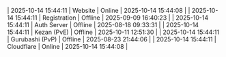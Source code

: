 | 2025-10-14 15:44:11 | Website | Online | 2025-10-14 15:44:08 |
| 2025-10-14 15:44:11 | Registration | Offline | 2025-09-09 16:40:23 |
| 2025-10-14 15:44:11 | Auth Server | Offline | 2025-08-18 09:33:31 |
| 2025-10-14 15:44:11 | Kezan (PvE) | Offline | 2025-10-11 12:51:30 |
| 2025-10-14 15:44:11 | Gurubashi (PvP) | Offline | 2025-08-23 21:44:06 |
| 2025-10-14 15:44:11 | Cloudflare | Online | 2025-10-14 15:44:08 |
